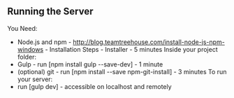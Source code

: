 ## Running the Server

You Need:
* Node.js and npm - http://blog.teamtreehouse.com/install-node-js-npm-windows - Installation Steps - Installer - 5 minutes
Inside your project folder:
* Gulp - run [npm install gulp --save-dev] - 1 minute
* (optional) git - run [npm install --save npm-git-install] - 3 minutes
To run your server:
* run [gulp dev] - accessible on localhost and remotely
